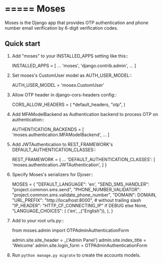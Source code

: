 =====
Moses
=====

Moses is the Django app that provides OTP authentication and phone number email verification by 6-digit verification codes.

Quick start
-----------

1. Add "moses" to your INSTALLED_APPS setting like this::

    INSTALLED_APPS = [
        ...
        'moses',
        'django.contrib.admin',
        ...
    ]

2. Set moses's CustomUser model as AUTH_USER_MODEL::

    AUTH_USER_MODEL = 'moses.CustomUser'
    
3. Allow OTP header in django-cors-headers config::

    CORS_ALLOW_HEADERS = (
        *default_headers,
        "otp",
   )
    
4. Add MFAModelBackend as Authentication backend to process OTP on authentication::

    AUTHENTICATION_BACKENDS = [
        'moses.authentication.MFAModelBackend',
        ...
    ]

5. Add JWTAuthentication to REST_FRAMEWORK's DEFAULT_AUTHENTICATION_CLASSES::

    REST_FRAMEWORK = {
        ...
        'DEFAULT_AUTHENTICATION_CLASSES': [
            'moses.authentication.JWTAuthentication',
        ]
    }

6. Specify Moses's serializers for Djoser::


    MOSES = {
        "DEFAULT_LANGUAGE": 'en',
        "SEND_SMS_HANDLER": "project.common.sms.send",
        "PHONE_NUMBER_VALIDATOR": "project.common.sms.validate_phone_number",
        "DOMAIN": DOMAIN,
        "URL_PREFIX": "http://localhost:8000", # without trailing slash
        "IP_HEADER": "HTTP_CF_CONNECTING_IP" if DEBUG else None,
        "LANGUAGE_CHOICES": (
            ('en', _("English")),
        ),
    }
7. Add to your root urls.py::

    from moses.admin import OTPAdminAuthenticationForm

    admin.site.site_header = _('Admin Panel')
    admin.site.index_title = 'Welcome'
    admin.site.login_form = OTPAdminAuthenticationForm

8. Run ``python manage.py migrate`` to create the accounts models.
